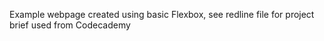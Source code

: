 Example webpage created using basic Flexbox, see redline file for project brief used from Codecademy
